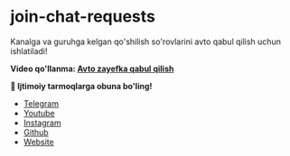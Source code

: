 # join-chat-requests
Kanalga va guruhga kelgan qo'shilish so'rovlarini avto qabul qilish uchun ishlatiladi!


**Video qo'llanma: [Avto zayefka qabul qilish](https://youtube.com/@ulugbekweb)**

**📌 Ijtimoiy tarmoqlarga obuna bo'ling!**

- [Telegram](https://t.me/UlugbekWeb)
- [Youtube](https://youtube.com/@ulugbekweb)
- [Instagram](https://instagram.com/UlugbekWeb)
- [Github](https://github.com/ulugbekde/)
- [Website](https://ulugbekweb.uz)
  
